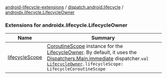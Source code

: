 [android-lifecycle-extensions](../../index.md) / [dispatch.android.lifecycle](../index.md) / [androidx.lifecycle.LifecycleOwner](./index.md)

### Extensions for androidx.lifecycle.LifecycleOwner

| Name | Summary |
|---|---|
| [lifecycleScope](lifecycle-scope.md) | [CoroutineScope](https://kotlin.github.io/kotlinx.coroutines/kotlinx-coroutines-core/kotlinx.coroutines/-coroutine-scope/index.html) instance for the [LifecycleOwner](https://developer.android.com/reference/androidx/androidx/lifecycle/LifecycleOwner.html). By default, it uses the [Dispatchers.Main.immediate](https://kotlin.github.io/kotlinx.coroutines/kotlinx-coroutines-core/kotlinx.coroutines/-main-coroutine-dispatcher/immediate.html) dispatcher.`val `[`LifecycleOwner`](https://developer.android.com/reference/androidx/androidx/lifecycle/LifecycleOwner.html)`.lifecycleScope: LifecycleCoroutineScope` |
